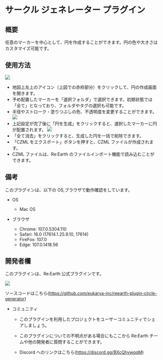 # サークル ジェネレーター プラグイン

## 概要

任意のマーカーを中心として、円を作成することができます。円の色や大きさはカスタマイズ可能です。

## 使用方法

![]( https://eukarya-inc.github.io/reearth-plugin-circle-generator/src/img1.png)

- 地図上左上のアイコン（上図での赤枠部分）をクリックして、円の作成画面を開きます。
- 予め配置したマーカーを「選択フォルダ」で選択できます。初期状態では「全て」となっており、フォルダやタグの選択も可能です。
- 半径やストローク・塗りつぶしの色、不透明度を変更することができます。
  ![]( https://eukarya-inc.github.io/reearth-plugin-circle-generator/src/img2.png)
- 上記設定が完了後に「円を生成」をクリックすると、選択したマーカーに円が配置されます。
  ![]( https://eukarya-inc.github.io/reearth-plugin-circle-generator/src/img3.png)
- 「全て消去」をクリックすると、生成した円を一括で削除できます。
- 「CZML をエクスポート」ボタンを押すと、CZML ファイルが作成されます。
- CZML ファイルは、Re:Earth のファイルインポート機能で読み込むことができます。

## 備考

このプラグインは、以下の OS,ブラウザで動作確認をしています。

- OS

  - Mac OS

- ブラウザ
  - Chrome: 107.0.5304.110
  - Safari: 16.0 (17614.1.25.9.10, 17614)
  - FireFox: 107.0
  - Edge: 107.0.1418.56

## 開発者欄

このプラグインは、Re:Earth 公式プラグインです。

![]( https://eukarya-inc.github.io/reearth-plugin-circle-generator/src/logo-3.png)

ソースコードはこちら(https://github.com/eukarya-inc/reearth-plugin-circle-generator)

- コミュニティ

  - このプラグインを利用したプロジェクトをユーザーコミュニティでシェアしましょう。

  - このプラグインについての不明点がある場合にもここから Re:Earth チームや他の開発者に質問することができます。

  - Discord へのリンクはこちら(https://discord.gg/BXcQhvwqqM)
